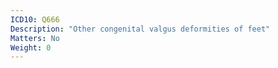```yaml
---
ICD10: Q666
Description: "Other congenital valgus deformities of feet"
Matters: No
Weight: 0
---
```


